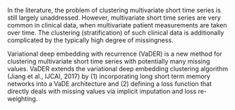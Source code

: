 In the literature, the problem of clustering multivariate short time series is still largely unaddressed. However, multivariate short time series are very common in clinical data, when multivariate patient measurements are taken over time. The clustering (stratification) of such clinical data is additionally complicated by the typically high degree of missingness. 

Variational deep embedding with recurrence (VaDER) is a new method for clustering multivariate short time series with potentially many missing values. VaDER extends the variational deep embedding clustering algorithm (Jiang et al., IJCAI, 2017) by (1) incorporating long short term memory networks into a VaDE architecture and (2) defining a loss function that directly deals with missing values via implicit imputation and loss re-weighting. 

